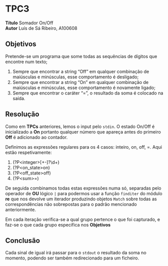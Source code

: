# TPC3

**Título** Somador On/Off \
**Autor** Luís de Sá Ribeiro, A100608

## Objetivos

Pretende-se um programa que some todas as sequências de dígitos que encontre num texto;

1. Sempre que encontrar a string “Off” em qualquer combinação de maiúsculas e minúsculas, esse comportamento é desligado;
2. Sempre que encontrar a string “On” em qualquer combinação de maiúsculas e minúsculas, esse comportamento é novamente ligado;
3. Sempre que encontrar o caráter “=”, o resultado da soma é colocado na saída.

## Resolução

Como em **TPCs** anteriores, lemos o input pelo `stdin`. O estado On/Off é inicializado a **On** portanto qualquer número que apareça antes do primeiro **Off** é adicionado ao contador.

Definimos as expressões regulares para os 4 casos: inteiro, on, off, =. Aqui estão respetivamente:

1. (?P\<integer>[+-]?\d+)
2. (?P\<on_state>on)
3. (?P\<off_state>off)
3. (?P\<sum>=)

De seguida combinamos todas estas expressões numa só, separadas pelo operador de **OU** lógico `|` para podermos usar a função `finditer` do módulo **re** que nos devolve um iterador produzindo objetos `Match` sobre todas as correspondências não sobrepostas para o padrão mencionado anteriormente.

Em cada iteração verifica-se a qual grupo pertence o que foi capturado, e faz-se o que cada grupo especifica nos **Objetivos**

## Conclusão

Cada sinal de igual irá passar para o `stdout` o resultado da soma no momento, podendo ser também redirecionado para um ficheiro.